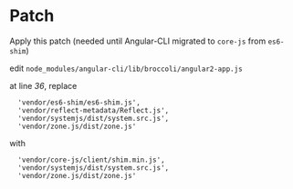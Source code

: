 Patch
=====

Apply this patch (needed until Angular-CLI migrated to `core-js` from `es6-shim`) 

edit `node_modules/angular-cli/lib/broccoli/angular2-app.js`

at line *36*, replace 
```
  'vendor/es6-shim/es6-shim.js',
  'vendor/reflect-metadata/Reflect.js',
  'vendor/systemjs/dist/system.src.js',
  'vendor/zone.js/dist/zone.js'
```

with
```
  'vendor/core-js/client/shim.min.js',
  'vendor/systemjs/dist/system.src.js',
  'vendor/zone.js/dist/zone.js'
```
